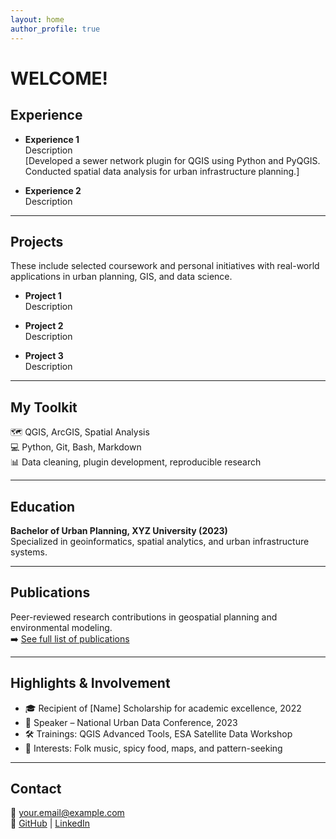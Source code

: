 ```yaml
---
layout: home
author_profile: true
---
```


# WELCOME!

## Experience

- **Experience 1**  
  Description  
  [Developed a sewer network plugin for QGIS using Python and PyQGIS. Conducted spatial data analysis for urban infrastructure planning.]

- **Experience 2**  
  Description  

---

## Projects

These include selected coursework and personal initiatives with real-world applications in urban planning, GIS, and data science.

- **Project 1**  
  Description  

- **Project 2**  
  Description  

- **Project 3**  
  Description  

---

## My Toolkit

🗺️ QGIS, ArcGIS, Spatial Analysis  
💻 Python, Git, Bash, Markdown  
📊 Data cleaning, plugin development, reproducible research

---

## Education

**Bachelor of Urban Planning, XYZ University (2023)**  
Specialized in geoinformatics, spatial analytics, and urban infrastructure systems.

---

## Publications

Peer-reviewed research contributions in geospatial planning and environmental modeling.  
➡️ [See full list of publications](/publications)

---

## Highlights & Involvement

- 🎓 Recipient of [Name] Scholarship for academic excellence, 2022  
- 🎤 Speaker – National Urban Data Conference, 2023  
- 🛠️ Trainings: QGIS Advanced Tools, ESA Satellite Data Workshop  
- 🧵 Interests: Folk music, spicy food, maps, and pattern-seeking

---

## Contact

📧 your.email@example.com  
🔗 [GitHub](https://github.com/yourusername) | [LinkedIn](https://linkedin.com/in/your-link)
